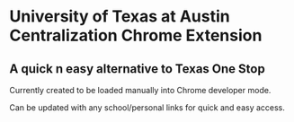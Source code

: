 University of Texas at Austin Centralization Chrome Extension 
==================================
A quick n easy alternative to Texas One Stop
-----------------------------------

Currently created to be loaded manually into Chrome developer mode. 

Can be updated with any school/personal links for quick and easy access.

